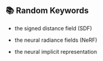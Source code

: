 
## 📚 Random Keywords

* the signed distance field (SDF)
	
* the neural radiance fields (NeRF)
	
* the neural implicit representation
	




